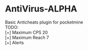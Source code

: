 # AntiVirus-ALPHA</br>
Basic Anticheats plugin for pocketmine</br>
TODO:</br>
[+] Maximum CPS 20</br>
[+] Maximum Reach 7</br>
[+] Alerts</br>
